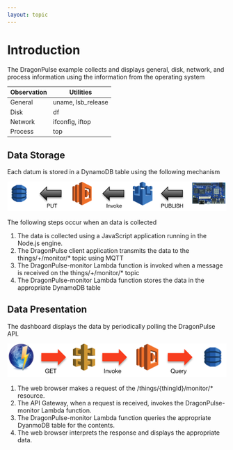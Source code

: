 ```yaml
---
layout: topic
---
```


# Introduction

The DragonPulse example collects and displays general, disk, network,
and process information using the information from the operating system

Observation | Utilities
------------|----------
General | uname, lsb_release
Disk | df
Network | ifconfig, iftop
Process | top

## Data Storage

Each datum is stored in a DynamoDB table using the following mechanism

![Observation Storage](./images/ObservationStorage.png)

The following steps occur when an data is collected

1.  The data is collected using a JavaScript application running in the
    Node.js engine.
2.  The DragonPulse client application transmits the data to the
    things/+/monitor/* topic using MQTT
3.  The DragonPulse-monitor Lambda function is invoked when a message
    is received on the things/+/monitor/* topic
4.  The DragonPulse-monitor Lambda function stores the data in the
    appropriate DynamoDB table

## Data Presentation

The dashboard displays the data by periodically polling the DragonPulse API.

![Observation Retrieval](./images/ObservationRetrieval.png)

1.  The web browser makes a request of the /things/{thingId}/monitor/*
    resource.
2.  The API Gateway, when a request is received, invokes the
    DragonPulse-monitor Lambda function.
3.  The DragonPulse-monitor Lambda function queries the appropriate
    DyanmoDB table for the contents.
4.  The web browser interprets the response and displays the appropriate
    data.
